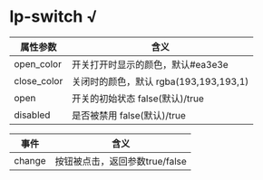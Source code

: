 # lp-switch √

属性参数     | 含义
-------- | ----- 
open_color   | 开关打开时显示的颜色，默认#ea3e3e
close_color | 关闭时的颜色，默认 rgba(193,193,193,1)
open | 开关的初始状态 false(默认)/true
disabled | 是否被禁用 false(默认)/true

事件     | 含义
-------- | ----- 
change | 按钮被点击，返回参数true/false